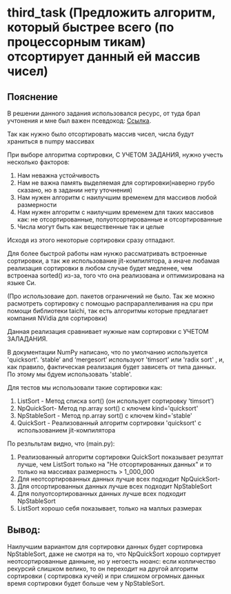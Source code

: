 # third_task (Предложить алгоритм, который быстрее всего (по процессорным тикам) отсортирует данный ей массив чисел)

## Пояснение
В решении данного задания использовался ресурс, от туда брал учтонения и мне был важен псевдокод: [Ссылка](https://neerc.ifmo.ru/wiki/index.php?title=%D0%A1%D0%BE%D1%80%D1%82%D0%B8%D1%80%D0%BE%D0%B2%D0%BA%D0%B8). 

Так как нужно было отсортировать массив чисел, числа будут храниться в numpy массивах

При выборе алгоритма сортировки, С УЧЕТОМ ЗАДАНИЯ, нужно учесть несколько факторов:
1) Нам неважна устойчивость 
2) Нам не важна память выделяемая для сортировки(наверно грубо сказано, но в задании нету уточнения)
3) Нам нужен алгоритм с наилучшим временем для массивов любой размерности
4) Нам нужен алгоритм с наилучшим временем для таких массивов как: не отсортированные, полуотсортированные и отсортированные
5) Числа могут быть как вещественные так и целые 

Исходя из этого некоторые сортировки сразу отпадают. 

Для более быстрой работы нам нунжо рассматривать встроенные сортировки, а так же использование jit-компилятора, а иначе любамая реализация сортировки в любом случае будет медленее, чем встроенаа sorted() из-за, того что она реализована и оптимизирована на языке Cи.

(Про использоваие доп. пакетов ограничений не было. Так же можно расмотреть сортировку с помощью распрараллеливания на cpu при помощи библиотеки taichi, так есть алгоритмы которые предлагает компания NVidia для сортировки)

Данная реализация сравнивает нужные нам сортировки с УЧЕТОМ ЗАЛАДАНИЯ. 

В документации NumPy написано, что по умолчанию используется 'quicksort'. ‘stable’ and ‘mergesort’ используют 'timsort' или 'radix sort' , и, как правило, фактическая реализация будет зависеть от типа данных. По этому мы бдуем использовать 'stable'.

Для тестов мы использовали такие сортировки как:
1) ListSort - Метод списка sort() (он использует сортировку 'timsort')
2) NpQuickSort- Метод np.array sort() с ключем kind='quicksort'
3) NpStableSort - Метод np.array sort() с ключем kind='stable'
4) QuickSort - Реализованный алгоритм сортировки 'quicksort' с использованием jit-компилятора



По резльльтам видно, что (main.py):
1) Реализованный алгоритм сортировки QuickSort показывает резултат лучше, чем ListSort только на "Не отсортированных данных" и то только на массивах размерность > 1_000_000
2) Для неотсортированных данных лучше всех подходит NpQuickSort-
3) Для отсортированных данных лучше всех подходит NpStableSort
4) Для полуотсортированных данных лучше всех подходит NpStableSort
5) ListSort хорошо себя показывает, только на маллых размерах


## Вывод:
Наилучшим вариантом для сортировки данных будет сортировка NpStableSort, даже не смотря на то, что NpQuickSort хорошо сортирует неотсортированные данныне, но у негоесть нюанс: если колличество рекурсий слишком велико, то он переходит на другой алгоритм сортировки ( сортировка кучей) и при слишком огромных данных время сортировки будет больше чем у NpStableSort. 
